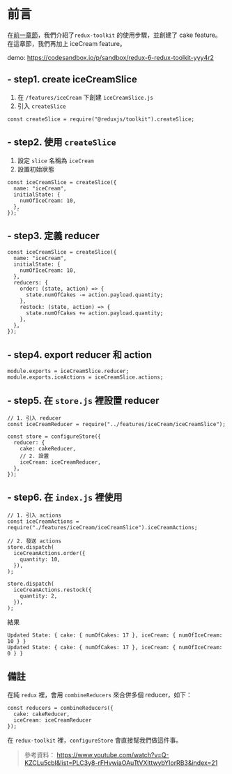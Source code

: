 # 前言
在[前一章節](https://hackmd.io/@iris-yu17/redux_6)，我們介紹了`redux-toolkit` 的使用步驟，並創建了 cake feature。在這章節，我們再加上 iceCream feature。

demo: https://codesandbox.io/p/sandbox/redux-6-redux-toolkit-yyy4r2

## - step1. create iceCreamSlice
1. 在 `/features/iceCream` 下創建 `iceCreamSlice.js`
2. 引入 `createSlice`
```javascript=1
const createSlice = require("@reduxjs/toolkit").createSlice;
```

## - step2. 使用 `createSlice`
1. 設定 `slice` 名稱為 `iceCream`
2. 設置初始狀態
```javascript=1
const iceCreamSlice = createSlice({
  name: "iceCream",
  initialState: {
    numOfIceCream: 10,
  },
});`
```

## - step3. 定義 reducer
```javascript=1
const iceCreamSlice = createSlice({
  name: "iceCream",
  initialState: {
    numOfIceCream: 10,
  },
  reducers: {
    order: (state, action) => {
      state.numOfCakes -= action.payload.quantity;
    },
    restock: (state, action) => {
      state.numOfCakes += action.payload.quantity;
    },
  },
});

```

## - step4. export reducer 和 action
```javascript=1
module.exports = iceCreamSlice.reducer;
module.exports.iceActions = iceCreamSlice.actions;
```

## - step5. 在 `store.js` 裡設置 reducer
```javascript=1
// 1. 引入 reducer
const iceCreamReducer = require("../features/iceCream/iceCreamSlice");

const store = configureStore({
  reducer: {
    cake: cakeReducer,
    // 2. 設置
    iceCream: iceCreamReducer,
  },
});
```

## - step6. 在 `index.js` 裡使用
```javascript=1
// 1. 引入 actions
const iceCreamActions = require("./features/iceCream/iceCreamSlice").iceCreamActions;

// 2. 發送 actions
store.dispatch(
  iceCreamActions.order({
    quantity: 10,
  }),
);

store.dispatch(
  iceCreamActions.restock({
    quantity: 2,
  }),
);
```

結果
```
Updated State: { cake: { numOfCakes: 17 }, iceCream: { numOfIceCream: 10 } }
Updated State: { cake: { numOfCakes: 17 }, iceCream: { numOfIceCream: 0 } }
```

## 備註
在純 `redux` 裡，會用 `combineReducers` 來合併多個 reducer，如下：
```javascript=1
const reducers = combineReducers({
  cake: cakeReducer,
  iceCream: iceCreamReducer
});
```
在 `redux-toolkit` 裡，`configureStore` 會直接幫我們做這件事。

> 參考資料： https://www.youtube.com/watch?v=Q-KZCLu5cbI&list=PLC3y8-rFHvwiaOAuTtVXittwybYIorRB3&index=21